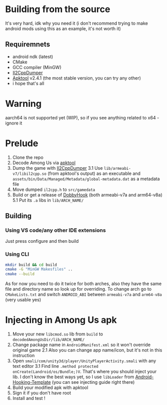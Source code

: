 # Building from the source
It's very hard, idk why you need it (i don't recommend trying to make android mods using this as an example, it's not worth it)

## Requiremnets
- android ndk (latest)
- CMake
- GCC compiler (MinGW)
- [Il2CppDumper](https://github.com/Perfare/Il2CppDumper)
- [Apktool](https://ibotpeaches.github.io/Apktool/) v2.4.1 (the most stable version, you can try any other)
- i hope that's all

# Warning
aarch64 is not supported yet (WIP), so if you see anything related to x64 - ignore it

# Prelude
1. Clone the repo
2. Decode Among Us via [apktool](https://ibotpeaches.github.io/Apktool/)
3. Dump the game with [Il2CppDumper](https://github.com/Perfare/Il2CppDumper)
3.1 Use `lib/armeabi-v7/libil2cpp.so` (from apktool's output) as an executable and `assets/bin/Data/Managed/Metadata/global-metadata.dat` as a metadata file
4. Move dumped `il2cpp.h` to `src/gamedata`
5. Build or get a release of [DobbyHook](https://github.com/jmpews/Dobby/) (both armeabi-v7a and arm64-v8a)
5.1 Put its `.a` libs in `lib/ARCH_NAME/`
## Building
### Using VS code/any other IDE extensions
Just press configure and then build
### Using CLI
```sh
mkdir build && cd build
cmake -G "MinGW Makesfiles" ..
cmake --build
```
As for now you need to do it twice for both arches, also they have the same file and directory name so look up for overriding. To change arch go to `CMakeLists.txt` and switch `ANDROID_ABI` between `armeabi-v7a` and `arm64-v8a` (very usable yes)

# Injecting in Among Us apk
1. Move your new `libcmod.so` lib from `build` to `decodedAmongUsDir/lib/ARCH_NAME/`
2. Change package name in `AndroidManifest.xml` so it won't override original game
2.1 Also you can change app name/icon, but it's not in this instruction
3. Open `smali/com/unity3d/player/UnityPlayerActivity.smali` with any text editor
3.1 Find line `.method protected onCreate(Landroid/os/Bundle;)V`. That's where you should inject your lib. I don't know the best ways yet, so I use `libLoader` from [Android-Hooking-Template](https://github.com/joeyjurjens/Android-Hooking-Template/) (you can see injecting guide right there)
4. Build your modified apk with apktool
5. Sign it if you don't have root
6. Install and test !